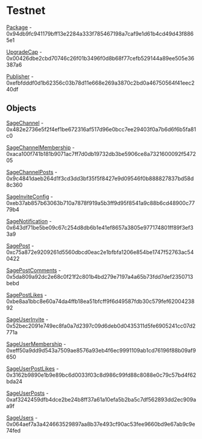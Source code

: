 # Testnet

[Package](https://testnet.suivision.xyz/package/0x94db9fc941179bff13e2284a333f785467198a7caf9e1d61b4cd49d43f8865e1) - 0x94db9fc941179bff13e2284a333f785467198a7caf9e1d61b4cd49d43f8865e1

[UpgradeCap](https://testnet.suivision.xyz/object/0x00426dbe2cbd70746c26f01b3496f0d8b68f77cefb529144a89ee505e36387a6) - 0x00426dbe2cbd70746c26f01b3496f0d8b68f77cefb529144a89ee505e36387a6

[Publisher](https://testnet.suivision.xyz/object/0xefbfdddf0d1b62356c03b78d11e668e269a3870c2bd0a46750564f41eec240df) - 0xefbfdddf0d1b62356c03b78d11e668e269a3870c2bd0a46750564f41eec240df

## Objects

[SageChannel](https://testnet.suivision.xyz/object/0x482e2736e5f2f4ef1be672316af517d96e0bcc7ee29403f0a7b6d6f6b5fa81c0) - 0x482e2736e5f2f4ef1be672316af517d96e0bcc7ee29403f0a7b6d6f6b5fa81c0

[SageChannelMembership](https://testnet.suivision.xyz/object/0xaca100f741b181b9071ac7ff7d0db19732db3be5906ce8a7321600092f547205) - 0xaca100f741b181b9071ac7ff7d0db19732db3be5906ce8a7321600092f547205

[SageChannelPosts](https://testnet.suivision.xyz/object/0x9c4841daeb264d1f3cd3dd3bf35f5f8427e9d09546f0b888827837bd58d8c360) - 0x9c4841daeb264d1f3cd3dd3bf35f5f8427e9d09546f0b888827837bd58d8c360

[SageInviteConfig](https://testnet.suivision.xyz/object/0xeb37ab857b63063b710a7878f919a5b3ff9d95f8541a9c88b6cd48900c7779b4) - 0xeb37ab857b63063b710a7878f919a5b3ff9d95f8541a9c88b6cd48900c7779b4

[SageNotification](https://testnet.suivision.xyz/object/0x643df71be5be09c67c254d8db6b1e41ef8657a3805e977174801ff89f3ef33a9) - 0x643df71be5be09c67c254d8db6b1e41ef8657a3805e977174801ff89f3ef33a9

[SagePost](https://testnet.suivision.xyz/object/0xc75a872e9209261d5560dbcd0eac2e1bfbfa1206e854be1747f52763ac540422) - 0xc75a872e9209261d5560dbcd0eac2e1bfbfa1206e854be1747f52763ac540422

[SagePostComments](https://testnet.suivision.xyz/object/0x5da809a92dc2e68c0f21f2c801b4bd279e7197a4a65b73fdd7def2350713bebd) - 0x5da809a92dc2e68c0f21f2c801b4bd279e7197a4a65b73fdd7def2350713bebd

[SagePostLikes](https://testnet.suivision.xyz/object/0xbe8aa1bbc8e60a74da4ffb18ea51bfcff9f6d49587fdb30c579fef6200423892) - 0xbe8aa1bbc8e60a74da4ffb18ea51bfcff9f6d49587fdb30c579fef6200423892

[SageUserInvite](https://testnet.suivision.xyz/object/0x52bec2091e749ec8fa0a7d2397c09d6deb0d0435311d5fe6905241cc07d2771a) - 0x52bec2091e749ec8fa0a7d2397c09d6deb0d0435311d5fe6905241cc07d2771a

[SageUserMembership](https://testnet.suivision.xyz/object/0xeff50a9dd9d543a7509ae8576a93eb4f6ec9991109ab1cd76196f88b09af9650) - 0xeff50a9dd9d543a7509ae8576a93eb4f6ec9991109ab1cd76196f88b09af9650

[SageUserPostLikes](https://testnet.suivision.xyz/object/0x3162b9890e1b9e89bc6d0033f03c8d986c99fd88c8088e0c79c57bd4f62bda24) - 0x3162b9890e1b9e89bc6d0033f03c8d986c99fd88c8088e0c79c57bd4f62bda24

[SageUserPosts](https://testnet.suivision.xyz/object/0xaf3242459dfb4dce2be24b8ff37a61a10efa5b2ba5c7df562893dd2ec909aa9f) - 0xaf3242459dfb4dce2be24b8ff37a61a10efa5b2ba5c7df562893dd2ec909aa9f

[SageUsers](https://testnet.suivision.xyz/object/0x064aef7a3a424663529897aa8b37e493cf90ac53fee9660bd9e67ab9c9e74fed) - 0x064aef7a3a424663529897aa8b37e493cf90ac53fee9660bd9e67ab9c9e74fed
